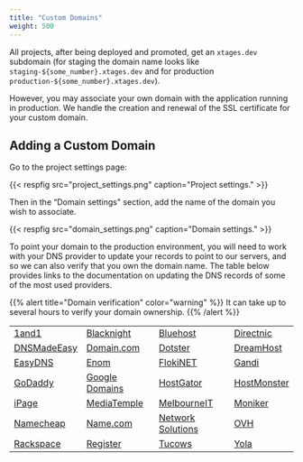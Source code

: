 ```yaml
---
title: "Custom Domains"
weight: 500
---
```


All projects, after being deployed and promoted, get an `xtages.dev` subdomain (for staging the domain name looks like `staging-${some_number}.xtages.dev` and for production `production-${some_number}.xtages.dev`).

However, you may associate your own domain with the application running in production. We handle the creation and renewal of the SSL certificate for your custom domain.

## Adding a Custom Domain

Go to the project settings page:

{{< respfig src="project_settings.png" caption="Project settings." >}}

Then in the “Domain settings" section, add the name of the domain you wish to associate.

{{< respfig src="domain_settings.png" caption="Domain settings." >}}

To point your domain to the production environment, you will need to work with your DNS provider to update your records to point to our servers, and so we can also verify that you own the domain name. The table below provides links to the documentation on updating the DNS records of some of the most used providers. 

{{% alert title="Domain verification" color="warning" %}}
It can take up to several hours to verify your domain ownership.
{{% /alert %}}

<table class="table">
<tbody>
<tr>
<td><a href="https://www.ionos.com/help/domains/configuring-your-ip-address/changing-a-domains-ipv4ipv6-address-aaaaa-record/">1and1</a></td>
<td><a href="https://help.blacknight.com/hc/en-us/articles/212512209">Blacknight</a></td>
<td><a href="https://my.bluehost.com/cgi/help/559">Bluehost</a></td>
<td><a href="https://directnic.com/knowledge/article/142:can+i+redirect+a+subdomain%3F#/knowledge/article/164">Directnic</a></td>
</tr>
<tr>
<td><a href="https://help.dnsmadeeasy.com/managed-dns/dns-record-types/record/">DNSMadeEasy</a></td>
<td><a href="https://www.domain.com/help/article/dns-management-how-to-update-a-records">Domain.com</a></td>
<td><a href="https://www.dotster.com/help/article/dns-management-how-to-update-dns-records">Dotster</a></td>
<td><a href="https://help.dreamhost.com/hc/en-us/articles/215413857">DreamHost</a></td>
</tr>
<tr>
<td><a href="https://kb.easydns.com/knowledge/how-to-make-a-dns-entry/">EasyDNS</a></td>
<td><a href="https://www.enom.com/kb/kb/kb_0002_change-host-records.htm?Highlight=a%20record">Enom</a></td>
<td><a href="https://billing.flokinet.is/index.php?rp=/knowledgebase/57/Nameserver.html">FlokiNET</a></td>
<td><a href="https://docs.gandi.net/en/domain_names/common_operations/dns_records.html">Gandi</a></td>
</tr>
<tr>
<td><a href="https://www.godaddy.com/help/change-nameservers-for-your-domain-names-664">GoDaddy</a></td>
<td><a href="https://support.google.com/domains/answer/9211383?hl=en&amp;ref_topic=9018335">Google Domains</a></td>
<td><a href="https://support.hostgator.com/articles/hosting-guide/lets-get-started/dns-name-servers/manage-dns-records-with-hostgatorenom">HostGator</a></td>
<td><a href="https://my.hostmonster.com/cgi/help/559">HostMonster</a></td>
</tr>
<tr>
<td><a href="https://www.ipage.com/help/article/domain-management-how-to-update-subdomains">iPage</a></td>
<td><a href="https://mediatemple.net/community/products/dv/204403794/how-can-i-change-the-dns-records-for-my-domain">MediaTemple</a></td>
<td><a href="https://support.melbourneit.com.au/articles/help/Domain-Name-Administration-FAQ/?q%3Dedit%2Bnameservers%26fs%3DSearch%26pn%3D1">MelbourneIT</a></td>
<td><a href="https://faq.moniker.com/create-or-delete-subdomain">Moniker</a></td>
</tr>
<tr>
<td><a href="https://www.namecheap.com/support/knowledgebase/article.aspx/434/2237/how-do-i-set-up-host-records-for-a-domain">Namecheap</a></td>
<td><a href="https://www.name.com/support/articles/115004893508-Adding-an-A-record">Name.com</a></td>
<td><a href="https://knowledge.web.com/subjects/article/KA-01094/en-us">Network Solutions</a></td>
<td><a href="https://docs.ovh.com/gb/en/domains/web_hosting_how_to_edit_my_dns_zone/">OVH</a></td>
</tr>
<tr>
<td><a href="https://support.rackspace.com/how-to/creating-dns-records-with-cloud-dns/">Rackspace</a></td>
<td><a href="https://knowledge.web.com/subjects/article/KA-01094/en-us">Register</a></td>
<td><a href="https://www.tucowsdomains.com/provider-search/">Tucows</a></td>
<td><a href="https://www.yola.com/tutorials/article/Adding-A-Records-1285944436490/Publishing_domains_and_email">Yola</a></td>
</tr>
</tbody>
</table>